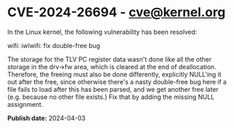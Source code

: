 # CVE-2024-26694 - cve@kernel.org

In the Linux kernel, the following vulnerability has been resolved:

wifi: iwlwifi: fix double-free bug

The storage for the TLV PC register data wasn't done like all
the other storage in the drv->fw area, which is cleared at the
end of deallocation. Therefore, the freeing must also be done
differently, explicitly NULL'ing it out after the free, since
otherwise there's a nasty double-free bug here if a file fails
to load after this has been parsed, and we get another free
later (e.g. because no other file exists.) Fix that by adding
the missing NULL assignment.

**Publish date:** 2024-04-03
